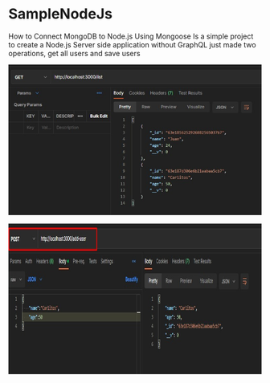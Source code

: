# SampleNodeJs
How to Connect MongoDB to Node.js Using Mongoose
Is a simple project to create a Node.js Server side application without GraphQL just made two operations, get all users and save users
<p align="center">
  <a href="https://codesandbox.io">
    <img src="https://github.com/JEstebanDev/SampleNodeJs/blob/main/Screenshot_2.jpg" height="300px">
  </a>
</p>
<p align="center">
  <a href="https://codesandbox.io">
    <img src="https://github.com/JEstebanDev/SampleNodeJs/blob/main/Screenshot_1.jpg" height="300px">
  </a>
</p>
